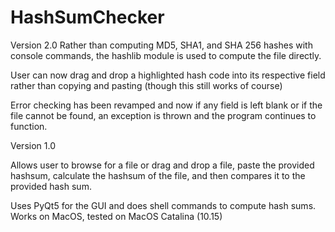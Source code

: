 # HashSumChecker

Version 2.0
Rather than computing MD5, SHA1, and SHA 256 hashes with console commands, the hashlib module is used to compute the file directly.

User can now drag and drop a highlighted hash code into its respective field rather than copying and pasting (though this still works of course)

Error checking has been revamped and now if any field is left blank or if the file cannot be found, an exception is thrown and the program continues to function.


Version 1.0

Allows user to browse for a file or drag and drop a file, paste the provided hashsum, calculate the hashsum of the file, 
and then compares it to the provided hash sum.

Uses PyQt5 for the GUI and does shell commands to compute hash sums. Works on MacOS, tested on MacOS Catalina (10.15)
